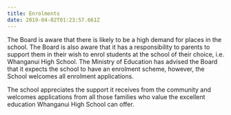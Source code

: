 ```yaml
---
title: Enrolments
date: 2019-04-02T01:23:57.661Z
---
```

The Board is aware that there is likely to be a high demand for places in the school. The Board is also aware that it has a responsibility to parents to support them in their wish to enrol students at the school of their choice, i.e. Whanganui High School. The Ministry of Education has advised the Board that it expects the school to have an enrolment scheme, however, the School welcomes all enrolment applications.

The school appreciates the support it receives from the community and welcomes applications from all those families who value the excellent education Whanganui High School can offer.
